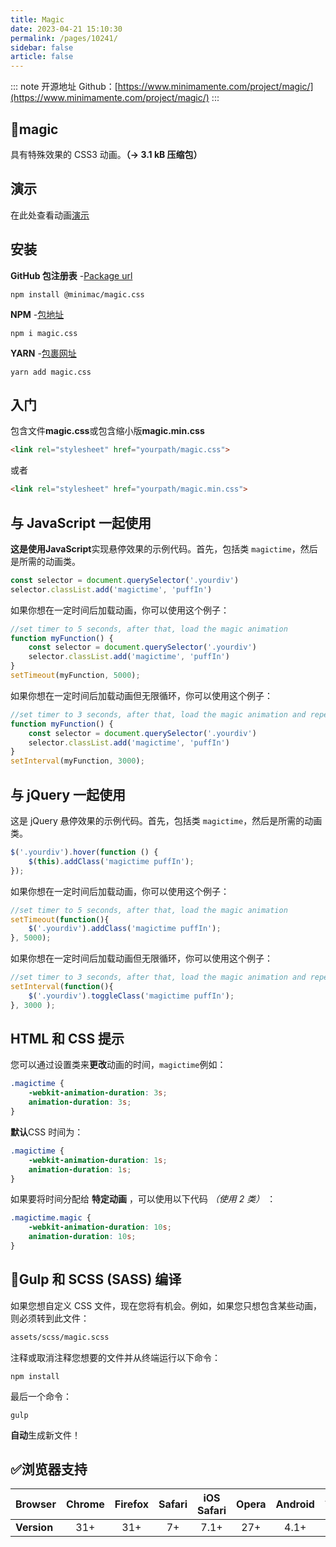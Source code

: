 ```yaml
---
title: Magic
date: 2023-04-21 15:10:30
permalink: /pages/10241/
sidebar: false
article: false
---
```

::: note 开源地址
Github：[https://www.minimamente.com/project/magic/](https://www.minimamente.com/project/magic/)
::: 
## 🎩magic

具有特殊效果的 CSS3 动画。**（→ 3.1 kB 压缩包）**

## 演示

在此处查看动画[演示](https://www.minimamente.com/project/magic/)

## 安装

**GitHub 包注册表** -[Package url](https://github.com/miniMAC/magic/packages/24129)

```shell
npm install @minimac/magic.css
```

**NPM** -[包地址](https://www.npmjs.com/package/magic.css)

```shell
npm i magic.css
```

**YARN** -[包裹网址](https://yarnpkg.com/en/package/magic.css)

```shell
yarn add magic.css
```

## 入门

包含文件**magic.css**或包含缩小版**magic.min.css**

```html
<link rel="stylesheet" href="yourpath/magic.css">
```

或者

```html
<link rel="stylesheet" href="yourpath/magic.min.css">
```

## 与 JavaScript 一起使用

**这是使用JavaScript**实现悬停效果的示例代码。首先，包括类 `magictime`，然后是所需的动画类。

```js
const selector = document.querySelector('.yourdiv')
selector.classList.add('magictime', 'puffIn')
```

如果你想在一定时间后加载动画，你可以使用这个例子：

```js
//set timer to 5 seconds, after that, load the magic animation
function myFunction() {
    const selector = document.querySelector('.yourdiv')
    selector.classList.add('magictime', 'puffIn')
}
setTimeout(myFunction, 5000);
```

如果你想在一定时间后加载动画但无限循环，你可以使用这个例子：

```js
//set timer to 3 seconds, after that, load the magic animation and repeat forever
function myFunction() {
    const selector = document.querySelector('.yourdiv')
    selector.classList.add('magictime', 'puffIn')
}
setInterval(myFunction, 3000);
```

## 与 jQuery 一起使用

这是 jQuery 悬停效果的示例代码。首先，包括类 `magictime`，然后是所需的动画类。

```js
$('.yourdiv').hover(function () {
    $(this).addClass('magictime puffIn');
});
```

如果你想在一定时间后加载动画，你可以使用这个例子：

```js
//set timer to 5 seconds, after that, load the magic animation
setTimeout(function(){
    $('.yourdiv').addClass('magictime puffIn');
}, 5000);
```

如果你想在一定时间后加载动画但无限循环，你可以使用这个例子：

```js
//set timer to 3 seconds, after that, load the magic animation and repeat forever
setInterval(function(){
    $('.yourdiv').toggleClass('magictime puffIn');
}, 3000 );
```

## HTML 和 CSS 提示

您可以通过设置类来**更改**动画的时间，`magictime`例如：

```css
.magictime {
    -webkit-animation-duration: 3s;
    animation-duration: 3s;
}
```

**默认**CSS 时间为：

```css
.magictime {
    -webkit-animation-duration: 1s;
    animation-duration: 1s;
}
```

如果要将时间分配给 **特定动画** ，可以使用以下代码 *（使用 2 类）* ：

```css
.magictime.magic {
    -webkit-animation-duration: 10s;
    animation-duration: 10s;
}
```

## 🎉Gulp 和 SCSS (SASS) 编译

如果您想自定义 CSS 文件，现在您将有机会。例如，如果您只想包含某些动画，则必须转到此文件：

```html
assets/scss/magic.scss
```

注释或取消注释您想要的文件并从终端运行以下命令：

```shell
npm install
```

最后一个命令：

```shell
gulp
```

**自动**生成新文件！

## ✅浏览器支持

| **Browser** | Chrome | Firefox | Safari | iOS Safari | Opera | Android | Android Chrome |  IE  | Opera Mini |
| ----------- | :----: | :-----: | :----: | :--------: | :---: | :-----: | :------------: | :--: | :--------: |
| **Version** |  31+   |   31+   |   7+   |    7.1+    |  27+  |  4.1+   |      42+       | 10+  |     ❌      |